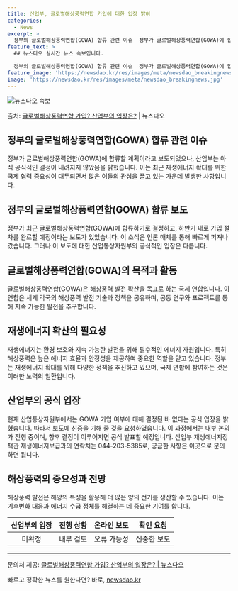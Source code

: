 ```yaml
---
title: 산업부, 글로벌해상풍력연합 가입에 대한 입장 밝혀
categories:
  - News
excerpt: >
  정부의 글로벌해상풍력연합(GOWA) 합류 관련 이슈  정부가 글로벌해상풍력연합(GOWA)에 합류할 계획이라고…
feature_text: >
  ## 뉴스다오 실시간 뉴스 속보입니다.

  정부의 글로벌해상풍력연합(GOWA) 합류 관련 이슈  정부가 글로벌해상풍력연합(GOWA)에 합류할 계획이라고…
feature_image: 'https://newsdao.kr/res/images/meta/newsdao_breakingnews.jpg'
image: 'https://newsdao.kr/res/images/meta/newsdao_breakingnews.jpg'
---
```


![뉴스다오 속보](https://newsdao.kr/res/images/meta/newsdao_breakingnews.jpg)

<p>출처: <a href="https://newsdao.kr/4668" rel="dofollow">글로벌해상풍력연합 가입? 산업부의 입장은?</a> | 뉴스다오</p>

<h2 data-ke-size="size26">정부의 글로벌해상풍력연합(GOWA) 합류 관련 이슈</h2>
<p data-ke-size="size16">정부가 글로벌해상풍력연합(GOWA)에 합류할 계획이라고 보도되었으나, 산업부는 아직 공식적인 결정이 내려지지 않았음을 밝혔습니다. 이는 최근 재생에너지 확대를 위한 국제 협력 중요성이 대두되면서 많은 이들의 관심을 끌고 있는 가운데 발생한 사항입니다.</p>

<h2 data-ke-size="size26">정부의 글로벌해상풍력연합(GOWA) 합류 보도</h2>
<p data-ke-size="size16">정부가 최근 글로벌해상풍력연합(GOWA)에 합류하기로 결정하고, 하반기 내로 가입 절차를 완료할 예정이라는 보도가 있었습니다. 이 소식은 언론 매체를 통해 빠르게 퍼져나갔습니다. 그러나 이 보도에 대한 산업통상자원부의 공식적인 입장은 다릅니다.</p>

<h2 data-ke-size="size26">글로벌해상풍력연합(GOWA)의 목적과 활동</h2>
<p data-ke-size="size16">글로벌해상풍력연합(GOWA)은 해상풍력 발전 확산을 목표로 하는 국제 연합입니다. 이 연합은 세계 각국의 해상풍력 발전 기술과 정책을 공유하며, 공동 연구와 프로젝트를 통해 지속 가능한 발전을 추구합니다.</p>

<h2 data-ke-size="size26">재생에너지 확산의 필요성</h2>
<p data-ke-size="size16">재생에너지는 환경 보호와 지속 가능한 발전을 위해 필수적인 에너지 자원입니다. 특히 해상풍력은 높은 에너지 효율과 안정성을 제공하여 중요한 역할을 맡고 있습니다. 정부는 재생에너지 확대를 위해 다양한 정책을 추진하고 있으며, 국제 연합에 참여하는 것은 이러한 노력의 일환입니다.</p>

<h2 data-ke-size="size26">산업부의 공식 입장</h2>
<p data-ke-size="size16">현재 산업통상자원부에서는 GOWA 가입 여부에 대해 결정된 바 없다는 공식 입장을 밝혔습니다. 따라서 보도에 신중을 기해 줄 것을 요청하였습니다. 이 과정에서는 내부 논의가 진행 중이며, 향후 결정이 이루어지면 공식 발표할 예정입니다. 산업부 재생에너지정책관 재생에너지보급과의 연락처는 044-203-5385로, 궁금한 사항은 이곳으로 문의하면 됩니다.</p>

<h2 data-ke-size="size26">해상풍력의 중요성과 전망</h2>
<p data-ke-size="size16">해상풍력 발전은 해양의 특성을 활용해 더 많은 양의 전기를 생산할 수 있습니다. 이는 기후변화 대응과 에너지 수급 정체를 해결하는 데 중요한 기여를 합니다.</p>

<table>
	<thead>
		<tr>
			<th style="text-align: center;">산업부의 입장</th>
			<th style="text-align: center;">진행 상황</th>
			<th style="text-align: center;">온라인 보도</th>
			<th style="text-align: center;">확인 요청</th>
		</tr>
	</thead>
	<tbody>
		<tr>
			<td style="text-align: center;">미확정</td>
			<td style="text-align: center;">내부 검토</td>
			<td style="text-align: center;">오류 가능성</td>
			<td style="text-align: center;">신중한 보도</td>
		</tr>
	</tbody>
</table>
<hr>

<p data-ke-size="size16">문의처 제공: <a href="https://newsdao.kr/4668">글로벌해상풍력연합 가입? 산업부의 입장은? | 뉴스다오</a></p> 

빠르고 정확한 뉴스를 원한다면? 바로, <a href="https://newsdao.kr" rel="dofollow">newsdao.kr</a>


